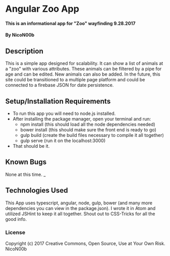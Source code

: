 # Angular Zoo App

####  This is an informational app for "Zoo" wayfinding 9.28.2017

#### By NicoN00b

## Description

This is a simple app designed for scalability.  It can show a list of animals at a "zoo" with various attributes.  These animals can be filtered by a pipe for age and can be edited.  New animals can also be added.  In the future, this site could be transitioned to a multiple page platform and could be connected to a firebase JSON for date persistence.

## Setup/Installation Requirements

* To run this app you will need to node.js installed.
* After installing the package manager, open your terminal and run:
  * npm install (this should load all the node dependencies needed)
  * bower install (this should make sure the front end is ready to go)
  * gulp build (create the build files necessary to compile it all together)
  * gulp serve (run it on the localhost:3000)
* That should be it.


## Known Bugs

None at this time.
_

## Technologies Used

This App uses typescript, angular, node, gulp, bower (and many more dependencies you can view in the package.json). I wrote it in Atom and utilized JSHint to keep it all together.  Shout out to CSS-Tricks for all the good info.
### License

Copyright (c) 2017 Creative Commons, Open Source, Use at Your Own Risk. NicoN00b
